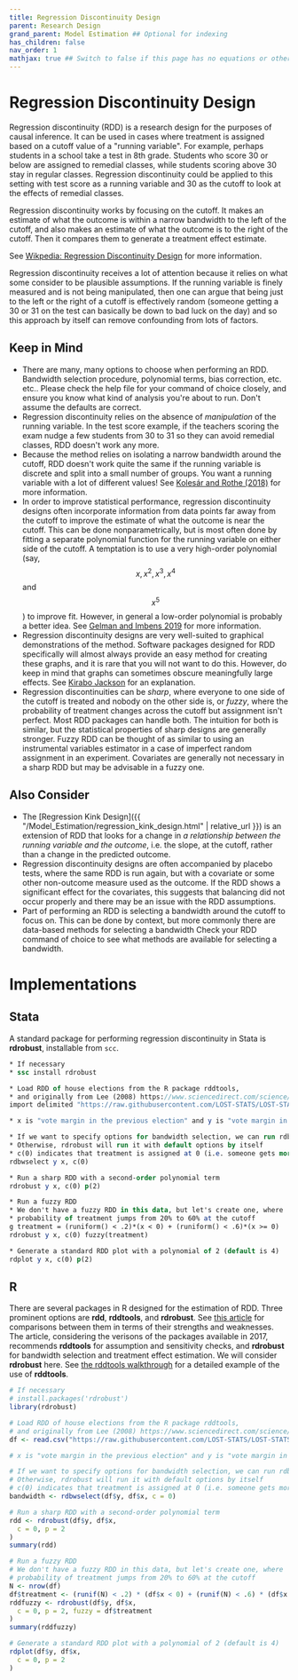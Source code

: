 ```yaml
---
title: Regression Discontinuity Design
parent: Research Design
grand_parent: Model Estimation ## Optional for indexing
has_children: false
nav_order: 1
mathjax: true ## Switch to false if this page has no equations or other math rendering.
---
```


# Regression Discontinuity Design

Regression discontinuity (RDD) is a research design for the purposes of causal inference. It can be used in cases where treatment is assigned based on a cutoff value of a "running variable". For example, perhaps students in a school take a test in 8th grade. Students who score 30 or below are assigned to remedial classes, while students scoring above 30 stay in regular classes. Regression discontinuity could be applied to this setting with test score as a running variable and 30 as the cutoff to look at the effects of remedial classes.

Regression discontinuity works by focusing on the cutoff. It makes an estimate of what the outcome is within a narrow bandwidth to the left of the cutoff, and also makes an estimate of what the outcome is to the right of the cutoff. Then it compares them to generate a treatment effect estimate.

See [Wikpedia: Regression Discontinuity Design](https://en.wikipedia.org/wiki/Regression_discontinuity_design) for more information.

Regression discontinuity receives a lot of attention because it relies on what some consider to be plausible assumptions. If the running variable is finely measured and is not being manipulated, then one can argue that being just to the left or the right of a cutoff is effectively random (someone getting a 30 or 31 on the test can basically be down to bad luck on the day) and so this approach by itself can remove confounding from lots of factors.

## Keep in Mind

- There are many, many options to choose when performing an RDD. Bandwidth selection procedure, polynomial terms, bias correction, etc. etc.. Please check the help file for your command of choice closely, and ensure you know what kind of analysis you're about to run. Don't assume the defaults are correct.
- Regression discontinuity relies on the absence of *manipulation* of the running variable. In the test score example, if the teachers scoring the exam nudge a few students from 30 to 31 so they can avoid remedial classes, RDD doesn't work any more.
- Because the method relies on isolating a narrow bandwidth around the cutoff, RDD doesn't work quite the same if the running variable is discrete and split into a small number of groups. You want a running variable with a lot of different values! See [Kolesár and Rothe (2018)](https://www.aeaweb.org/articles?id=10.1257/aer.20160945) for more information.
- In order to improve statistical performance, regression discontinuity designs often incorporate information from data points far away from the cutoff to improve the estimate of what the outcome is near the cutoff. This can be done nonparametrically, but is most often done by fitting a separate polynomial function for the running variable on either side of the cutoff. A temptation is to use a very high-order polynomial (say, $$x, x^2, x^3, x^4$$ and $$x^5$$) to improve fit. However, in general a low-order polynomial is probably a better idea. See [Gelman and Imbens 2019](https://amstat.tandfonline.com/doi/abs/10.1080/07350015.2017.1366909) for more information.
- Regression discontinuity designs are very well-suited to graphical demonstrations of the method. Software packages designed for RDD specifically will almost always provide an easy method for creating these graphs, and it is rare that you will not want to do this. However, do keep in mind that graphs can sometimes obscure meaningfully large effects. See [Kirabo Jackson](https://twitter.com/KiraboJackson/status/1074110061025419268) for an explanation.
- Regression discontinuities can be *sharp*, where everyone to one side of the cutoff is treated and nobody on the other side is, or *fuzzy*, where the probability of treatment changes across the cutoff but assignment isn't perfect. Most RDD packages can handle both. The intuition for both is similar, but the statistical properties of sharp designs are generally stronger. Fuzzy RDD can be thought of as similar to using an instrumental variables estimator in a case of imperfect random assignment in an experiment. Covariates are generally not necessary in a sharp RDD but may be advisable in a fuzzy one.

## Also Consider

- The [Regression Kink Design]({{ "/Model_Estimation/regression_kink_design.html" | relative_url }}) is an extension of RDD that looks for a change in *a relationship between the running variable and the outcome*, i.e. the slope, at the cutoff, rather than a change in the predicted outcome.
- Regression discontinuity designs are often accompanied by placebo tests, where the same RDD is run again, but with a covariate or some other non-outcome measure used as the outcome. If the RDD shows a significant effect for the covariates, this suggests that balancing did not occur properly and there may be an issue with the RDD assumptions.
- Part of performing an RDD is selecting a bandwidth around the cutoff to focus on. This can be done by context, but more commonly there are data-based methods for selecting a bandwidth Check your RDD command of choice to see what methods are available for selecting a bandwidth.

# Implementations

## Stata

A standard package for performing regression discontinuity in Stata is **rdrobust**, installable from `scc`.

```stata
* If necessary
* ssc install rdrobust

* Load RDD of house elections from the R package rddtools,
* and originally from Lee (2008) https://www.sciencedirect.com/science/article/abs/pii/S0304407607001121
import delimited "https://raw.githubusercontent.com/LOST-STATS/LOST-STATS.github.io/master/Estimation/Data/Regression_Discontinuity_Design/house.csv", clear

* x is "vote margin in the previous election" and y is "vote margin in this election"

* If we want to specify options for bandwidth selection, we can run rdbwselect directly.
* Otherwise, rdrobust will run it with default options by itself
* c(0) indicates that treatment is assigned at 0 (i.e. someone gets more votes than the opponent)
rdbwselect y x, c(0)

* Run a sharp RDD with a second-order polynomial term
rdrobust y x, c(0) p(2)

* Run a fuzzy RDD
* We don't have a fuzzy RDD in this data, but let's create one, where
* probability of treatment jumps from 20% to 60% at the cutoff
g treatment = (runiform() < .2)*(x < 0) + (runiform() < .6)*(x >= 0)
rdrobust y x, c(0) fuzzy(treatment)

* Generate a standard RDD plot with a polynomial of 2 (default is 4)
rdplot y x, c(0) p(2)
```

## R

There are several packages in R designed for the estimation of RDD. Three prominent options are **rdd**, **rddtools**, and **rdrobust**. See [this article](https://files.eric.ed.gov/fulltext/EJ1141190.pdf) for comparisons between them in terms of their strengths and weaknesses. The article, considering the verisons of the packages available in 2017, recommends **rddtools** for assumption and sensitivity checks, and **rdrobust** for bandwidth selection and treatment effect estimation. We will consider **rdrobust** here. See [the rddtools walkthrough](https://github.com/bquast/rddtools-article) for a detailed example of the use of **rddtools**.

```r
# If necessary
# install.packages('rdrobust')
library(rdrobust)

# Load RDD of house elections from the R package rddtools,
# and originally from Lee (2008) https://www.sciencedirect.com/science/article/abs/pii/S0304407607001121
df <- read.csv("https://raw.githubusercontent.com/LOST-STATS/LOST-STATS.github.io/master/Estimation/Data/Regression_Discontinuity_Design/house.csv")

# x is "vote margin in the previous election" and y is "vote margin in this election"

# If we want to specify options for bandwidth selection, we can run rdbwselect directly.
# Otherwise, rdrobust will run it with default options by itself
# c(0) indicates that treatment is assigned at 0 (i.e. someone gets more votes than the opponent)
bandwidth <- rdbwselect(df$y, df$x, c = 0)

# Run a sharp RDD with a second-order polynomial term
rdd <- rdrobust(df$y, df$x,
  c = 0, p = 2
)
summary(rdd)

# Run a fuzzy RDD
# We don't have a fuzzy RDD in this data, but let's create one, where
# probability of treatment jumps from 20% to 60% at the cutoff
N <- nrow(df)
df$treatment <- (runif(N) < .2) * (df$x < 0) + (runif(N) < .6) * (df$x >= 0)
rddfuzzy <- rdrobust(df$y, df$x,
  c = 0, p = 2, fuzzy = df$treatment
)
summary(rddfuzzy)

# Generate a standard RDD plot with a polynomial of 2 (default is 4)
rdplot(df$y, df$x,
  c = 0, p = 2
)

```
